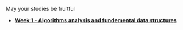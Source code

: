 May your studies be fruitful

- [**Week 1 - Algorithms analysis and fundemental data structures**](1-algorithms-analysis-and-fundemental-data-structures.md)
